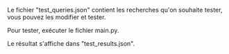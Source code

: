 Le fichier "test_queries.json" contient les recherches qu'on souhaite tester, vous pouvez les modifier et tester. 

Pour tester, exécuter le fichier main.py.

Le résultat s'affiche dans "test_results.json". 
